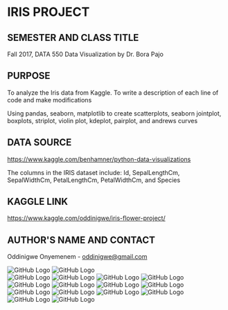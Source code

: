 # IRIS PROJECT

## SEMESTER AND CLASS TITLE

Fall 2017, DATA 550 Data Visualization by Dr. Bora Pajo

## PURPOSE

To analyze the Iris data from Kaggle. To write a description of each line of code and make modifications 

Using pandas, seaborn, matplotlib to create scatterplots, seaborn jointplot, boxplots, striplot, violin plot, kdeplot, pairplot, and andrews curves

## DATA SOURCE 

https://www.kaggle.com/benhamner/python-data-visualizations

The columns in the IRIS dataset include: Id, SepalLengthCm, SepalWidthCm, PetalLengthCm, PetalWidthCm, and Species

## KAGGLE LINK 

https://www.kaggle.com/oddinigwe/iris-flower-project/

## AUTHOR'S NAME AND CONTACT

Oddinigwe Onyemenem - oddinigwe@gmail.com

![GitHub Logo](Capture1.jpeg)
![GitHub Logo](output_2_1.png)  
![GitHub Logo](output_3_1.png)
![GitHub Logo](output_4_1.png)
![GitHub Logo](output_5_1.png)
![GitHub Logo](output_6_1.png)
![GitHub Logo](output_7_1.png)
![GitHub Logo](output_8_1.png)
![GitHub Logo](output_9_1.png)
![GitHub Logo](output_10_1.png)
![GitHub Logo](output_11_1.png)
![GitHub Logo](output_12_1.png)
![GitHub Logo](output_13_1.png)
![GitHub Logo](output_14_1.png)
![GitHub Logo](output_15_1.png)
![GitHub Logo](output_16_1.png)


